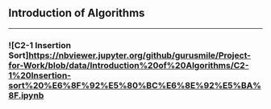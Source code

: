 ## Introduction of Algorithms
***
### ![C2-1 Insertion Sort]https://nbviewer.jupyter.org/github/gurusmile/Project-for-Work/blob/data/Introduction%20of%20Algorithms/C2-1%20Insertion-sort%20%E6%8F%92%E5%80%BC%E6%8E%92%E5%BA%8F.ipynb
